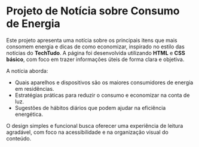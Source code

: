 # Projeto de Notícia sobre Consumo de Energia

Este projeto apresenta uma notícia sobre os principais itens que mais consomem energia e dicas de como economizar, inspirado no estilo das notícias do **TechTudo**. A página foi desenvolvida utilizando **HTML** e **CSS básico**, com foco em trazer informações úteis de forma clara e objetiva.

A notícia aborda:
- Quais aparelhos e dispositivos são os maiores consumidores de energia em residências.
- Estratégias práticas para reduzir o consumo e economizar na conta de luz.
- Sugestões de hábitos diários que podem ajudar na eficiência energética.

O design simples e funcional busca oferecer uma experiência de leitura agradável, com foco na acessibilidade e na organização visual do conteúdo.
